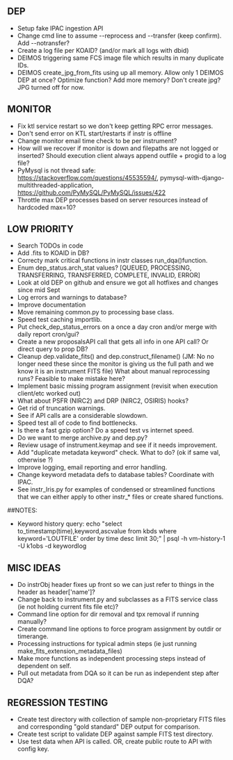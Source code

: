 ## DEP
- Setup fake IPAC ingestion API
- Change cmd line to assume --reprocess and --transfer (keep confirm). Add --notransfer?
- Create a log file per KOAID? (and/or mark all logs with dbid)
- DEIMOS triggering same FCS image file which results in many duplicate IDs.
- DEIMOS create_jpg_from_fits using up all memory. Allow only 1 DEIMOS DEP at once? Optimize function? Add more memory?  Don't create jpg? JPG turned off for now.

## MONITOR
- Fix ktl service restart so we don't keep getting RPC error messages.
- Don't send error on KTL start/restarts if instr is offline
- Change monitor email time check to be per instrument?
- How will we recover if monitor is down and filepaths are not logged or inserted?  Should execution client always append outfile + progid to a log file?
- PyMysql is not thread safe: https://stackoverflow.com/questions/45535594/, pymysql-with-django-multithreaded-application, https://github.com/PyMySQL/PyMySQL/issues/422
- Throttle max DEP processes based on server resources instead of hardcoded max=10?

 
## LOW PRIORITY
- Search TODOs in code
- Add .fits to KOAID in DB?
- Correcty mark critical functions in instr classes run_dqa()function. 
- Enum dep_status.arch_stat values? [QUEUED, PROCESSING, TRANSFERRING, TRANSFERRED, COMPLETE, INVALID, ERROR]
- Look at old DEP on github and ensure we got all hotfixes and changes since mid Sept
- Log errors and warnings to database?
- Improve documentation
- Move remaining common.py to processing base class.
- Speed test caching importlib. 
- Put check_dep_status_errors on a once a day cron and/or merge with daily report cron/gui? 
- Create a new proposalsAPI call that gets all info in one API call? Or direct query to prop DB?
- Cleanup dep.validate_fits() and dep.construct_filename() (JM: No no longer need these since the monitor is giving us the full path and we know it is an instrument FITS file) What about manual reprocessing runs?  Feasible to make mistake here?
- Implement basic missing program assignment (revisit when execution client/etc worked out)
- What about PSFR (NIRC2) and DRP (NIRC2, OSIRIS) hooks?
- Get rid of truncation warnings.
- See if API calls are a considerable slowdown.
- Speed test all of code to find bottlenecks.
- Is there a fast gzip option?  Do a speed test vs internet speed.
- Do we want to merge archive.py and dep.py?
- Review usage of instrument.keymap and see if it needs improvement.
- Add "duplicate metadata keyword" check.  What to do? (ok if same val, otherwise ?)
- Improve logging, email reporting and error handling.
- Change keyword metadata defs to database tables?  Coordinate with IPAC.
- See instr_lris.py for examples of condensed or streamlined functions that we can either apply to other instr_* files or create shared functions.


##NOTES:
- Keyword history query: echo "select to_timestamp(time),keyword,ascvalue from kbds where keyword='LOUTFILE' order by time desc limit 30;" | psql -h vm-history-1 -U k1obs -d keywordlog


## MISC IDEAS
- Do instrObj header fixes up front so we can just refer to things in the header as header['name']?
- Change back to instrument.py and subclasses as a FITS service class (ie not holding current fits file etc)?
- Command line option for dir removal and tpx removal if running manually?
- Create command line options to force program assignment by outdir or timerange.
- Processing instructions for typical admin steps (ie just running make_fits_extension_metadata_files)
- Make more functions as independent processing steps instead of dependent on self.
- Pull out metadata from DQA so it can be run as independent step after DQA? 


## REGRESSION TESTING
- Create test directory with collection of sample non-proprietary FITS files and corresponding "gold standard" DEP output for comparison.
- Create test script to validate DEP against sample FITS test directory.
- Use test data when API is called.  OR, create public route to API with config key.






